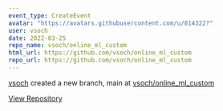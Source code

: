 ```yaml
---
event_type: CreateEvent
avatar: "https://avatars.githubusercontent.com/u/814322?"
user: vsoch
date: 2022-03-25
repo_name: vsoch/online_ml_custom
html_url: https://github.com/vsoch/online_ml_custom
repo_url: https://github.com/vsoch/online_ml_custom
---
```


<a href='https://github.com/vsoch' target='_blank'>vsoch</a> created a new branch, main at <a href='https://github.com/vsoch/online_ml_custom' target='_blank'>vsoch/online_ml_custom</a>

<a href='https://github.com/vsoch/online_ml_custom' target='_blank'>View Repository</a>
